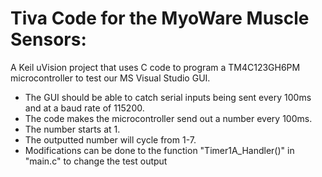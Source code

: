 # Tiva Code for the MyoWare Muscle Sensors:
A Keil uVision project that uses C code to program a TM4C123GH6PM microcontroller to test our MS Visual Studio GUI.

- The GUI should be able to catch serial inputs being sent every 100ms and at a baud rate of 115200.
- The code makes the microcontroller send out a number every 100ms.
- The number starts at 1.
- The outputted number will cycle from 1-7.
- Modifications can be done to the function "Timer1A_Handler()" in "main.c" to change the test output 